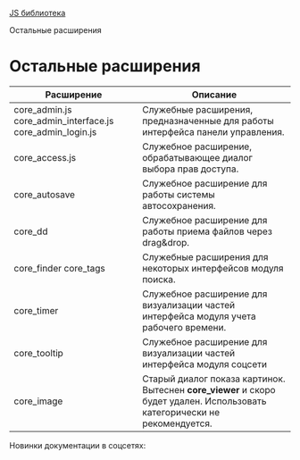 [JS библиотека](/api_help/js_lib/index.php)

Остальные расширения

Остальные расширения
====================

| Расширение | Описание |
| --- | --- |
| core\_admin.js  core\_admin\_interface.js  core\_admin\_login.js | Служебные расширения, предназначенные для работы интерфейса панели управления. |
| core\_access.js | Служебное расширение, обрабатывающее диалог выбора прав доступа. |
| core\_autosave | Служебное расширение для работы системы автосохранения. |
| core\_dd | Служебное расширение для работы приема файлов через drag&drop. |
| core\_finder core\_tags | Служебные расширения для некоторых интерфейсов модуля поиска. |
| core\_timer | Служебное расширение для визуализации частей интерфейса модуля учета рабочего времени. |
| core\_tooltip | Служебное расширение для визуализации частей интерфейса модуля соцсети |
| core\_image | Старый диалог показа картинок. Вытеснен **core\_viewer** и скоро будет удален. Использовать категорически не рекомендуется. |

Новинки документации в соцсетях: